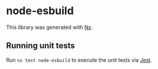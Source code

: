 # node-esbuild

This library was generated with [Nx](https://nx.dev).

## Running unit tests

Run `nx test node-esbuild` to execute the unit tests via [Jest](https://jestjs.io).
